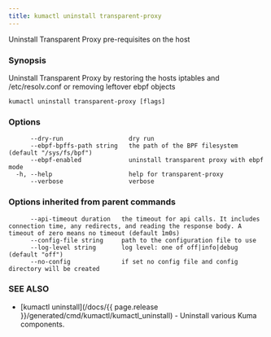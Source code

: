 ```yaml
---
title: kumactl uninstall transparent-proxy
---
```


Uninstall Transparent Proxy pre-requisites on the host

### Synopsis

Uninstall Transparent Proxy by restoring the hosts iptables and /etc/resolv.conf or removing leftover ebpf objects

```
kumactl uninstall transparent-proxy [flags]
```

### Options

```
      --dry-run                  dry run
      --ebpf-bpffs-path string   the path of the BPF filesystem (default "/sys/fs/bpf")
      --ebpf-enabled             uninstall transparent proxy with ebpf mode
  -h, --help                     help for transparent-proxy
      --verbose                  verbose
```

### Options inherited from parent commands

```
      --api-timeout duration   the timeout for api calls. It includes connection time, any redirects, and reading the response body. A timeout of zero means no timeout (default 1m0s)
      --config-file string     path to the configuration file to use
      --log-level string       log level: one of off|info|debug (default "off")
      --no-config              if set no config file and config directory will be created
```

### SEE ALSO

* [kumactl uninstall](/docs/{{ page.release }}/generated/cmd/kumactl/kumactl_uninstall)	 - Uninstall various Kuma components.

